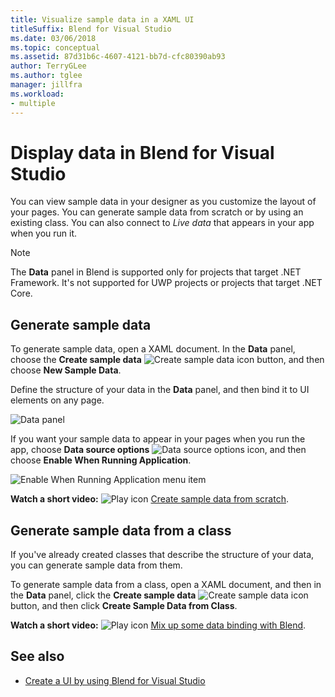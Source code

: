 ```yaml
---
title: Visualize sample data in a XAML UI
titleSuffix: Blend for Visual Studio
ms.date: 03/06/2018
ms.topic: conceptual
ms.assetid: 87d31b6c-4607-4121-bb7d-cfc80390ab93
author: TerryGLee
ms.author: tglee
manager: jillfra
ms.workload:
- multiple
---
```

# Display data in Blend for Visual Studio

You can view sample data in your designer as you customize the layout of your pages. You can generate sample data from scratch or by using an existing class. You can also connect to *Live data* that appears in your app when you run it.

> [!NOTE]
> The **Data** panel in Blend is supported only for projects that target .NET Framework. It's not supported for UWP projects or projects that target .NET Core.

## Generate sample data

To generate sample data, open a XAML document. In the **Data** panel, choose the **Create sample data** ![Create sample data icon](../designers/media/30540d76-7256-43ce-b5d9-4b2edf3d339f.png) button, and then choose **New Sample Data**.

Define the structure of your data in the **Data** panel, and then bind it to UI elements on any page.

![Data panel](../designers/media/496d7ebc-fe46-42f6-95a8-57b0e5be5d49.png)

If you want your sample data to appear in your pages when you run the app, choose **Data source options** ![Data source options icon](../designers/media/ae1fd260-4f84-420d-b196-45fde357d81d.png), and then choose **Enable When Running Application**.

![Enable When Running Application menu item](../designers/media/05d5356d-91bb-4e6b-b3f7-29b76852c4b3.png)

**Watch a short video:** ![Play icon](../designers/media/bldadminconsoleinitialconfigicon.PNG) [Create sample data from scratch](https://www.bing.com/videos/search?q=blend%20data&qs=n&form=QBVR&pq=blend%20data&sc=8-7&sp=-1&sk=#view=detail&mid=F8F2449A76956D480FD2F8F2449A76956D480FD2&preserve-view=true).

## Generate sample data from a class

If you've already created classes that describe the structure of your data, you can generate sample data from them.

To generate sample data from a class, open a XAML document, and then in the **Data** panel, click the **Create sample data** ![Create sample data icon](../designers/media/30540d76-7256-43ce-b5d9-4b2edf3d339f.png) button, and then click **Create Sample Data from Class**.

**Watch a short video:** ![Play icon](../designers/media/bldadminconsoleinitialconfigicon.PNG) [Mix up some data binding with Blend](https://www.youtube.com/watch?v=LSwPB6CAvjg).

## See also

- [Create a UI by using Blend for Visual Studio](../xaml-tools/creating-a-ui-by-using-blend-for-visual-studio.md)